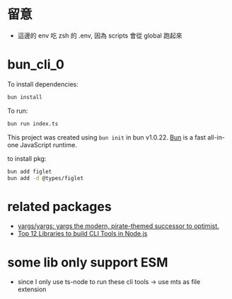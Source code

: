 


# 留意
- 這邊的 env 吃 zsh 的 .env, 因為 scripts 會從 global 跑起來

# bun_cli_0

To install dependencies:

```bash
bun install
```

To run:

```bash
bun run index.ts
```

This project was created using `bun init` in bun v1.0.22. [Bun](https://bun.sh) is a fast all-in-one JavaScript runtime.


to install pkg:
```bash
bun add figlet
bun add -d @types/figlet 
```



# related packages
- [yargs/yargs: yargs the modern, pirate-themed successor to optimist.](https://github.com/yargs/yargs)
- [Top 12 Libraries to build CLI Tools in Node.js](https://byby.dev/node-command-line-libraries)




# some lib only support ESM
- since I only use ts-node to run these cli tools -> use mts as file extension
